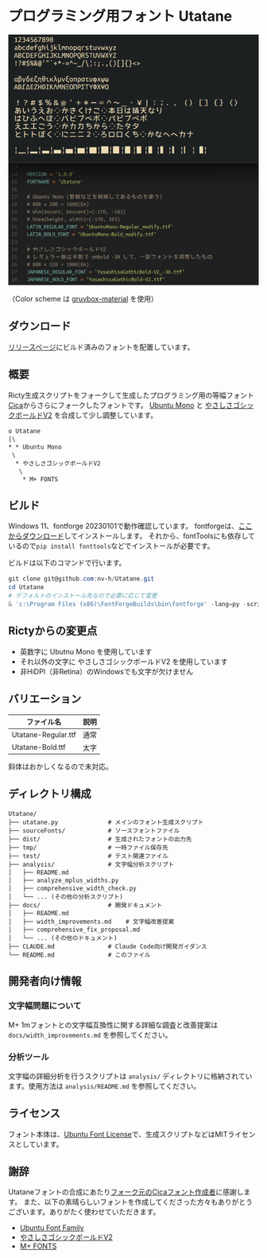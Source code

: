 # プログラミング用フォント Utatane

![on Windows](screenshots/ss1.png)

（Color scheme は [gruvbox-material](https://github.com/sainnhe/gruvbox-material) を使用）

## ダウンロード

[リリースページ](https://github.com/nv-h/Utatane/releases/latest)にビルド済みのフォントを配置しています。

## 概要

Ricty生成スクリプトをフォークして生成したプログラミング用の等幅フォント[Cica](https://github.com/miiton/Cica)からさらにフォークしたフォントです。
[Ubuntu Mono](http://font.ubuntu.com/) と
[やさしさゴシックボールドV2](https://booth.pm/ja/items/1833993) を合成して少し調整しています。

```
o Utatane
|\
* * Ubuntu Mono
 \
  * やさしさゴシックボールドV2
   \
    * M+ FONTS
```

## ビルド

Windows 11、fontforge 20230101で動作確認しています。
fontforgeは、[ここからダウンロード](https://fontforge.org/en-US/downloads/windows-dl/)してインストールします。
それから、fontToolsにも依存しているので`pip install fonttools`などでインストールが必要です。

ビルドは以下のコマンドで行います。

```ps1
git clone git@github.com:nv-h/Utatane.git
cd Utatane
# デフォルトのインストール先なので必要に応じて変更
& 'c:\Program Files (x86)\FontForgeBuilds\bin\fontforge' -lang=py -script .\utatane.py
```

## Rictyからの変更点

* 英数字に Ubutnu Mono を使用しています
* それ以外の文字に やさしさゴシックボールドV2 を使用しています
* 非HiDPI（非Retina）のWindowsでも文字が欠けません


## バリエーション

| ファイル名                  | 説明     |
| ----                        | ----     |
| Utatane-Regular.ttf         | 通常     |
| Utatane-Bold.ttf            | 太字     |

斜体はおかしくなるので未対応。

## ディレクトリ構成

```
Utatane/
├── utatane.py              # メインのフォント生成スクリプト
├── sourceFonts/            # ソースフォントファイル
├── dist/                   # 生成されたフォントの出力先
├── tmp/                    # 一時ファイル保存先
├── test/                   # テスト関連ファイル
├── analysis/               # 文字幅分析スクリプト
│   ├── README.md
│   ├── analyze_mplus_widths.py
│   ├── comprehensive_width_check.py
│   └── ... (その他の分析スクリプト)
├── docs/                   # 開発ドキュメント
│   ├── README.md
│   ├── width_improvements.md    # 文字幅改善提案
│   ├── comprehensive_fix_proposal.md
│   └── ... (その他のドキュメント)
├── CLAUDE.md               # Claude Code向け開発ガイダンス
└── README.md               # このファイル
```

## 開発者向け情報

### 文字幅問題について
M+ 1mフォントとの文字幅互換性に関する詳細な調査と改善提案は `docs/width_improvements.md` を参照してください。

### 分析ツール
文字幅の詳細分析を行うスクリプトは `analysis/` ディレクトリに格納されています。使用方法は `analysis/README.md` を参照してください。

## ライセンス

フォント本体は、[Ubuntu Font License](https://ubuntu.com/legal/font-licence)で、生成スクリプトなどはMITライセンスとしています。


## 謝辞

Utataneフォントの合成にあたり[フォーク元のCicaフォント作成者](https://github.com/miiton)に感謝します。
また、以下の素晴らしいフォントを作成してくださった方々もありがとうございます。ありがたく使わせていただきます。

- [Ubuntu Font Family](http://font.ubuntu.com/)
- [やさしさゴシックボールドV2](https://booth.pm/ja/items/1833993)
- [M+ FONTS](https://mplus-fonts.osdn.jp/)
